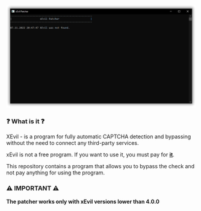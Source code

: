 <p align="center">
   <img src="https://raw.githubusercontent.com/vadiscode/xEvil-Patcher/main/app.png">
</p> 

### ❓ What is it ❓ ###

XEvil - is a program for fully automatic CAPTCHA detection and bypassing without the need to connect any third-party services.

xEvil is not a free program. If you want to use it, you must pay for [__it__](https://xevil.net/).

This repository contains a program that allows you to bypass the check and not pay anything for using the program.

### ⚠️ IMPORTANT ⚠️ ###
**The patcher works only with xEvil versions lower than 4.0.0**
